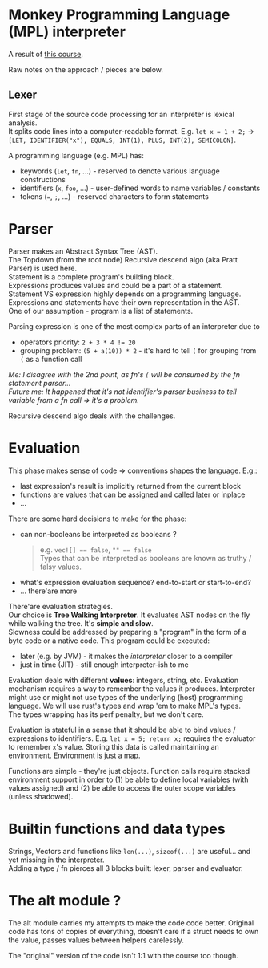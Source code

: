 # Monkey Programming Language (MPL) interpreter

A result of [this course](https://www.udemy.com/course/develop-an-interpreter-using-rust-programming/learn/lecture/39931676).

Raw notes on the approach / pieces are below.

## Lexer

First stage of the source code processing for an interpreter is lexical analysis.  
It splits code lines into a computer-readable format. E.g. `let x = 1 + 2;` -> `[LET, IDENTIFIER("x"), EQUALS, INT(1), PLUS, INT(2), SEMICOLON]`.

A programming language (e.g. MPL) has:
- keywords (`let`, `fn`, ...) - reserved to denote various language constructions
- identifiers (`x`, `foo`, ...) - user-defined words to name variables / constants
- tokens (`=`, `;`, ...) - reserved characters to form statements

# Parser

Parser makes an Abstract Syntax Tree (AST).  
The Topdown (from the root node) Recursive descend algo (aka Pratt Parser) is used here.  
Statement is a complete program's building block.  
Expressions produces values and could be a part of a statement.  
Statement VS expression highly depends on a programming language.  
Expressions and statements have their own representation in the AST.  
One of our assumption - program is a list of statements.  

Parsing expression is one of the most complex parts of an interpreter due to
- operators priority: `2 + 3 * 4 != 20`
- grouping problem: `(5 + a(10)) * 2` - it's hard to tell `(` for grouping from `(` as a function call

_Me: I disagree with the 2nd point, as fn's `(` will be consumed by the fn statement parser..._  
_Future me: It happened that it's not identifier's parser business to tell variable from a fn call => it's a problem._

Recursive descend algo deals with the challenges.

# Evaluation

This phase makes sense of code => conventions shapes the language. E.g.:
- last expression's result is implicitly returned from the current block
- functions are values that can be assigned and called later or inplace
- ...

There are some hard decisions to make for the phase:
- can non-booleans be interpreted as booleans ?
  > e.g. `vec![] == false`, `"" == false`  
  > Types that can be interpreted as booleans are known as truthy / falsy values.
- what's expression evaluation sequence? end-to-start or start-to-end?
- ... there'are more

There'are evaluation strategies.  
Our choice is **Tree Walking Interpreter**. It evaluates AST nodes on the fly while walking the tree. It's **simple and slow**.  
Slowness could be addressed by preparing a "program" in the form of a byte code or a native code. This program could be executed:
- later (e.g. by JVM) - it makes the *interpreter* closer to a compiler  
- just in time (JIT) - still enough interpreter-ish to me

Evaluation deals with different **values**: integers, string, etc. Evaluation mechanism requires a way to remember the values it produces. Interpreter might use or might not use types of the underlying (host) programming language. We will use rust's types and wrap 'em to make MPL's types.  
The types wrapping has its perf penalty, but we don't care.

Evaluation is stateful in a sense that it should be able to bind values / expressions to identifiers. E.g. `let x = 5; return x;` requires the evaluator to remember `x`'s value. Storing this data is called maintaining an environment. Environment is just a map.  

Functions are simple - they're just objects.
Function calls require stacked environment support in order to (1) be able to define local variables (with values assigned) and (2) be able to access the outer scope variables (unless shadowed).

# Builtin functions and data types

Strings, Vectors and functions like `len(...)`, `sizeof(...)` are useful... and yet missing in the interpreter.  
Adding a type / fn pierces all 3 blocks built: lexer, parser and evaluator.

# The alt module ?

The alt module carries my attempts to make the code code better. Original code has tons of copies of everything, doesn't care if a struct needs to own the value, passes values between helpers carelessly.

The "original" version of the code isn't 1:1 with the course too though.
